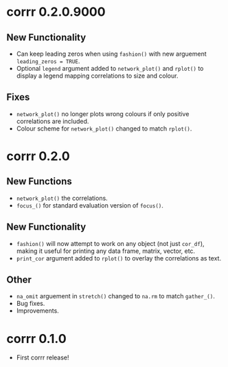 # corrr 0.2.0.9000

## New Functionality

- Can keep leading zeros when using `fashion()` with new arguement `leading_zeros = TRUE`.
- Optional `legend` argument added to `network_plot()` and `rplot()` to display a legend mapping correlations to size and colour.

## Fixes

- `network_plot()` no longer plots wrong colours if only positive correlations are included.
- Colour scheme for `network_plot()` changed to match `rplot()`.

# corrr 0.2.0

## New Functions

- `network_plot()` the correlations.
- `focus_()` for standard evaluation version of `focus()`.

## New Functionality

- `fashion()` will now attempt to work on any object (not just `cor_df`), making it useful for printing any data frame, matrix, vector, etc.
- `print_cor` argument added to `rplot()` to overlay the correlations as text.

## Other

- `na_omit` arguement in `stretch()` changed to `na.rm` to match `gather_()`.
- Bug fixes.
- Improvements.

# corrr 0.1.0

- First corrr release!